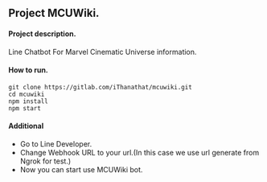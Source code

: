 ## Project MCUWiki.

#### Project description.
  Line Chatbot For Marvel Cinematic Universe information.

#### How to run.

```
git clone https://gitlab.com/iThanathat/mcuwiki.git
cd mcuwiki
npm install
npm start
```

#### Additional

- Go to Line Developer.
- Change Webhook URL to your url.(In this case we use url generate from Ngrok for test.)
- Now you can start use MCUWiki bot.
